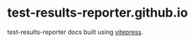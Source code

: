 # test-results-reporter.github.io

test-results-reporter docs built using [vitepress](https://vitepress.vuejs.org).


